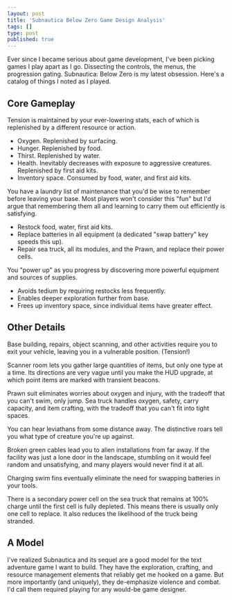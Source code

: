 ```yaml
---
layout: post
title: 'Subnautica Below Zero Game Design Analysis'
tags: []
type: post
published: true
---
```


Ever since I became serious about game development, I've been picking games I play apart as I go. Dissecting the controls, the menus, the progression gating. Subnautica: Below Zero is my latest obsession. Here's a catalog of things I noted as I played.

<!--more-->

## Core Gameplay

Tension is maintained by your ever-lowering stats, each of which is replenished by a different resource or action.

- Oxygen. Replenished by surfacing.
- Hunger. Replenished by food.
- Thirst. Replenished by water.
- Health. Inevitably decreases with exposure to aggressive creatures. Replenished by first aid kits.
- Inventory space. Consumed by food, water, and first aid kits.

You have a laundry list of maintenance that you'd be wise to remember before leaving your base. Most players won't consider this "fun" but I'd argue that remembering them all and learning to carry them out efficiently is satisfying.

- Restock food, water, first aid kits.
- Replace batteries in all equipment (a dedicated "swap battery" key speeds this up).
- Repair sea truck, all its modules, and the Prawn, and replace their power cells.

You "power up" as you progress by discovering more powerful equipment and sources of supplies.

- Avoids tedium by requiring restocks less frequently.
- Enables deeper exploration further from base.
- Frees up inventory space, since individual items have greater effect.

## Other Details

Base building, repairs, object scanning, and other activities require you to exit your vehicle, leaving you in a vulnerable position. (Tension!)

Scanner room lets you gather large quantities of items, but only one type at a time. Its directions are very vague until you make the HUD upgrade, at which point items are marked with transient beacons.

Prawn suit eliminates worries about oxygen and injury, with the tradeoff that you can't swim, only jump. Sea truck handles oxygen, safety, carry capacity, and item crafting, with the tradeoff that you can't fit into tight spaces.

You can hear leviathans from some distance away. The distinctive roars tell you what type of creature you're up against.

 Broken green cables lead you to alien installations from far away. If the facility was just a lone door in the landscape, stumbling on it would feel random and unsatisfying, and many players would never find it at all.

Charging swim fins eventually eliminate the need for swapping batteries in your tools.

There is a secondary power cell on the sea truck that remains at 100% charge until the first cell is fully depleted. This means there is usually only one cell to replace. It also reduces the likelihood of the truck being stranded.

## A Model

I've realized Subnautica and its sequel are a good model for the text adventure game I want to build. They have the exploration, crafting, and resource management elements that reliably get me hooked on a game. But more importantly (and uniquely), they de-emphasize violence and combat. I'd call them required playing for any would-be game designer.
